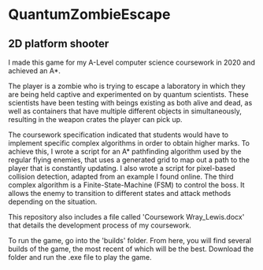 # QuantumZombieEscape
## 2D platform shooter

I made this game for my A-Level computer science coursework in 2020 and achieved an A*.

The player is a zombie who is trying to escape a laboratory in which they are being held captive and experimented on by quantum scientists. These scientists have been testing with beings existing as both alive and dead, as well as containers that have multiple different objects in simultaneously, resulting in the weapon crates the player can pick up.

The coursework specification indicated that students would have to implement specific complex algorithms in order to obtain higher marks. To achieve this, I wrote a script for an A* pathfinding algorithm used by the regular flying enemies, that uses a generated grid to map out a path to the player that is constantly updating. I also wrote a script for pixel-based collision detection, adapted from an example I found online. The third complex algorithm is a Finite-State-Machine (FSM) to control the boss. It allows the enemy to transition to different states and attack methods depending on the situation.

This repository also includes a file called 'Coursework Wray_Lewis.docx' that details the development process of my coursework. 

To run the game, go into the 'builds' folder. From here, you will find several builds of the game, the most recent of which will be the best. Download the folder and run the .exe file to play the game.
